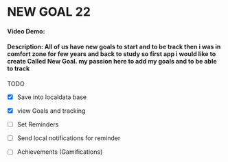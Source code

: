 
# NEW GOAL 22
#### Video Demo:  <URL HERE>
#### Description: All of us have new goals to start and to be track then i was in comfort zone for few years and back to study so first app i would like to create Called New Goal. my passion here to add my goals and to be able to track

TODO

- [x] Save into localdata base
- [x] view Goals and tracking
- [ ] Set Reminders
- [ ] Send local notifications for reminder
- [ ] Achievements (Gamifications)

